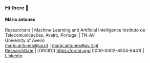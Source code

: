 ### Hi there 👋

<!--
**mariolpantunes/mariolpantunes** is a ✨ _special_ ✨ repository because its `README.md` (this file) appears on your GitHub profile.

Here are some ideas to get you started:

- 🔭 I’m currently working on ...
- 🌱 I’m currently learning ...
- 👯 I’m looking to collaborate on ...
- 🤔 I’m looking for help with ...
- 💬 Ask me about ...
- 📫 How to reach me: ...
- 😄 Pronouns: ...
- ⚡ Fun fact: ...
-->


#### Mário antunes


Researchers | Machine Learning and Artificial Intelligence
Instituto de Telecomunicações, Aveiro, Portugal | TN-AV \
University of Aveiro \
mario.antunes@ua.pt | mario.antunes@av.it.pt \
[ResearchGate](https://www.researchgate.net/profile/Mario-Antunes-2) | [ORCID]( https://orcid.org/
0000-0002-6504-9441) | [Linkedin](https://www.linkedin.com/in/mariolpantunes/)
